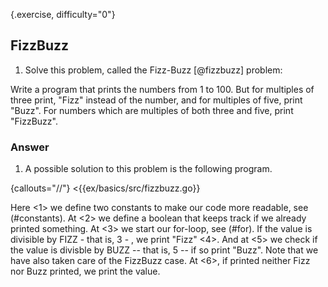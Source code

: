 {.exercise, difficulty="0"}
## FizzBuzz

1. Solve this problem, called the Fizz-Buzz [@fizzbuzz] problem:

Write a program that prints the numbers from 1 to 100. But for multiples
of three print, "Fizz" instead of the number, and for multiples of
five, print "Buzz". For numbers which are multiples of both three and
five, print "FizzBuzz".


### Answer
1. A possible solution to this problem is the following program.

{callouts="//"}
<{{ex/basics/src/fizzbuzz.go}}

Here <1> we define two constants to make our code more readable, see (#constants).
At <2> we define a boolean that keeps track if we already printed something.
At <3> we start our for-loop, see (#for).
If the value is divisible by FIZZ - that is, 3 - , we print "Fizz" <4>.
And at <5> we check if the value is divisble by BUZZ -- that is, 5 -- if so print
"Buzz". Note that we have also taken care of the FizzBuzz case.
At <6>, if printed neither Fizz nor Buzz printed, we print the value.
